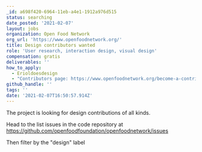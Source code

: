 ```yaml
---
_id: a698f420-6964-11eb-a4e1-1912a976d515
status: searching
date_posted: '2021-02-07'
layout: jobs
organization: Open Food Network
org_url: 'https://www.openfoodnetwork.org/'
title: Design contributors wanted
role: 'User research, interaction design, visual design'
compensation: gratis
deliverables: ''
how_to_apply:
  - Erioldoesdesign
  - "Contributors page: https://www.openfoodnetwork.org/become-a-contributor/\r\n\r\nSlack: https://openfoodnetwork.slack.com\r\n\r\nForum: https://community.openfoodnetwork.org/"
github_handle: ''
tags: ''
date: '2021-02-07T16:50:57.914Z'
---
```

The project is looking for design contributions of all kinds. 

Head to the list issues in the code repository at https://github.com/openfoodfoundation/openfoodnetwork/issues 

Then filter by the "design" label
